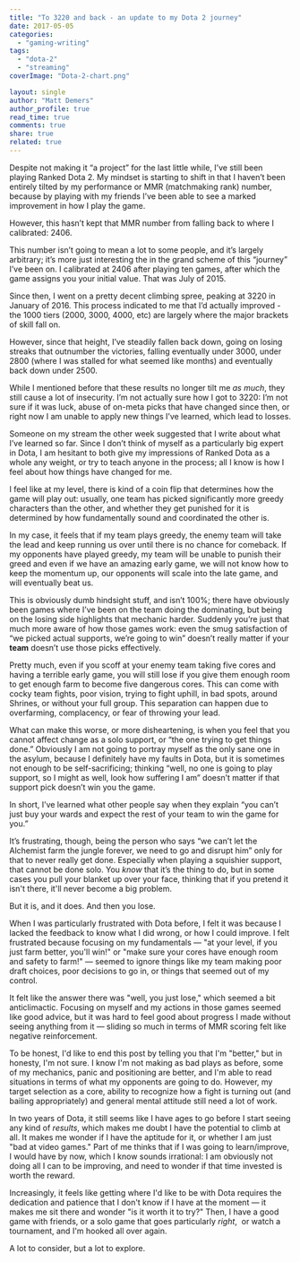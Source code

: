 ```yaml
---
title: "To 3220 and back - an update to my Dota 2 journey"
date: 2017-05-05
categories: 
  - "gaming-writing"
tags: 
  - "dota-2"
  - "streaming"
coverImage: "Dota-2-chart.png"

layout: single
author: "Matt Demers"
author_profile: true
read_time: true
comments: true
share: true
related: true
---
```


Despite not making it “a project” for the last little while, I’ve still been playing Ranked Dota 2. My mindset is starting to shift in that I haven’t been entirely tilted by my performance or MMR (matchmaking rank) number, because by playing with my friends I’ve been able to see a marked improvement in how I play the game.

However, this hasn’t kept that MMR number from falling back to where I calibrated: 2406.

This number isn’t going to mean a lot to some people, and it’s largely arbitrary; it’s more just interesting the in the grand scheme of this “journey” I’ve been on. I calibrated at 2406 after playing ten games, after which the game assigns you your initial value. That was July of 2015.

Since then, I went on a pretty decent climbing spree, peaking at 3220 in January of 2016. This process indicated to me that I’d actually improved - the 1000 tiers (2000, 3000, 4000, etc) are largely where the major brackets of skill fall on.

However, since that height, I’ve steadily fallen back down, going on losing streaks that outnumber the victories, falling eventually under 3000, under 2800 (where I was stalled for what seemed like months) and eventually back down under 2500.

While I mentioned before that these results no longer tilt me _as much_, they still cause a lot of insecurity. I’m not actually sure how I got to 3220: I’m not sure if it was luck, abuse of on-meta picks that have changed since then, or right now I am unable to apply new things I’ve learned, which lead to losses.

Someone on my stream the other week suggested that I write about what I’ve learned so far. Since I don’t think of myself as a particularly big expert in Dota, I am hesitant to both give my impressions of Ranked Dota as a whole any weight, or try to teach anyone in the process; all I know is how I feel about how things have changed for me.

I feel like at my level, there is kind of a coin flip that determines how the game will play out: usually, one team has picked significantly more greedy characters than the other, and whether they get punished for it is determined by how fundamentally sound and coordinated the other is.

In my case, it feels that if my team plays greedy, the enemy team will take the lead and keep running us over until there is no chance for comeback. If my opponents have played greedy, my team will be unable to punish their greed and even if we have an amazing early game, we will not know how to keep the momentum up, our opponents will scale into the late game, and will eventually beat us.

This is obviously dumb hindsight stuff, and isn’t 100%; there have obviously been games where I’ve been on the team doing the dominating, but being on the losing side highlights that mechanic harder. Suddenly you’re just that much more aware of how those games work: even the smug satisfaction of “we picked actual supports, we’re going to win” doesn’t really matter if your **team** doesn’t use those picks effectively.

Pretty much, even if you scoff at your enemy team taking five cores and having a terrible early game, you will still lose if you give them enough room to get enough farm to become five dangerous cores. This can come with cocky team fights, poor vision, trying to fight uphill, in bad spots, around Shrines, or without your full group. This separation can happen due to overfarming, complacency, or fear of throwing your lead.

What can make this worse, or more disheartening, is when you feel that you cannot affect change as a solo support, or “the one trying to get things done.” Obviously I am not going to portray myself as the only sane one in the asylum, because I definitely have my faults in Dota, but it is sometimes not enough to be self-sacrificing; thinking “well, no one is going to play support, so I might as well, look how suffering I am” doesn’t matter if that support pick doesn’t win you the game.

In short, I’ve learned what other people say when they explain “you can’t just buy your wards and expect the rest of your team to win the game for you.”

It’s frustrating, though, being the person who says “we can’t let the Alchemist farm the jungle forever, we need to go and disrupt him” only for that to never really get done. Especially when playing a squishier support, that cannot be done solo. You _know_ that it’s the thing to do, but in some cases you pull your blanket up over your face, thinking that if you pretend it isn't there, it'll never become a big problem.

But it is, and it does. And then you lose.

When I was particularly frustrated with Dota before, I felt it was because I lacked the feedback to know what I did wrong, or how I could improve. I felt frustrated because focusing on my fundamentals — "at your level, if you just farm better, you'll win!" or "make sure your cores have enough room and safety to farm!" — seemed to ignore things like my team making poor draft choices, poor decisions to go in, or things that seemed out of my control.

It felt like the answer there was "well, you just lose," which seemed a bit anticlimactic. Focusing on myself and my actions in those games seemed like good advice, but it was hard to feel good about progress I made without seeing anything from it — sliding so much in terms of MMR scoring felt like negative reinforcement.

To be honest, I'd like to end this post by telling you that I'm "better," but in honesty, I'm not sure. I know I'm not making as bad plays as before, some of my mechanics, panic and positioning are better, and I'm able to read situations in terms of what my opponents are going to do. However, my target selection as a core, ability to recognize how a fight is turning out (and bailing appropriately) and general mental attitude still need a lot of work.

In two years of Dota, it still seems like I have ages to go before I start seeing any kind of _results_, which makes me doubt I have the potential to climb at all. It makes me wonder if I have the aptitude for it, or whether I am just "bad at video games." Part of me thinks that if I was going to learn/improve, I would have by now, which I know sounds irrational: I am obviously not doing all I can to be improving, and need to wonder if that time invested is worth the reward.

Increasingly, it feels like getting where I'd like to be with Dota requires the dedication and patience that I don't know if I have at the moment — it makes me sit there and wonder "is it worth it to try?" Then, I have a good game with friends, or a solo game that goes particularly _right_,  or watch a tournament, and I'm hooked all over again.

A lot to consider, but a lot to explore.
